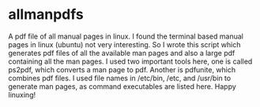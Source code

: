# allmanpdfs
A pdf file of all manual pages in linux.
I found the terminal based manual pages in linux (ubuntu) not very interesting. So I wrote this script which generates pdf files of all the available man pages and also a large pdf containing all the man pages.
I used two important tools here, one is called ps2pdf, which converts a man page to pdf. Another is pdfunite, which combines pdf files.
I used file names in /etc/bin, /etc, and /usr/bin to generate man pages, as command executables are listed here.
Happy linuxing! 
